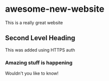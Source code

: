 awesome-new-website
===================

This is a really great website

## Second Level Heading

This was added using HTTPS auth

### Amazing stuff is happening

Wouldn't you like to know!

